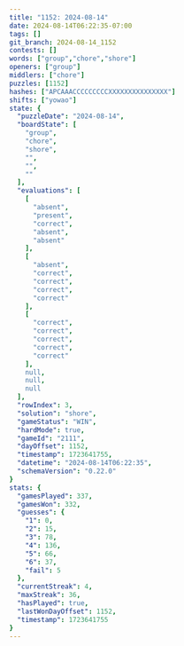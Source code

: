 ```yaml
---
title: "1152: 2024-08-14"
date: 2024-08-14T06:22:35-07:00
tags: []
git_branch: 2024-08-14_1152
contests: []
words: ["group","chore","shore"]
openers: ["group"]
middlers: ["chore"]
puzzles: [1152]
hashes: ["APCAAACCCCCCCCCXXXXXXXXXXXXXXX"]
shifts: ["yowao"]
state: {
  "puzzleDate": "2024-08-14",
  "boardState": [
    "group",
    "chore",
    "shore",
    "",
    "",
    ""
  ],
  "evaluations": [
    [
      "absent",
      "present",
      "correct",
      "absent",
      "absent"
    ],
    [
      "absent",
      "correct",
      "correct",
      "correct",
      "correct"
    ],
    [
      "correct",
      "correct",
      "correct",
      "correct",
      "correct"
    ],
    null,
    null,
    null
  ],
  "rowIndex": 3,
  "solution": "shore",
  "gameStatus": "WIN",
  "hardMode": true,
  "gameId": "2111",
  "dayOffset": 1152,
  "timestamp": 1723641755,
  "datetime": "2024-08-14T06:22:35",
  "schemaVersion": "0.22.0"
}
stats: {
  "gamesPlayed": 337,
  "gamesWon": 332,
  "guesses": {
    "1": 0,
    "2": 15,
    "3": 78,
    "4": 136,
    "5": 66,
    "6": 37,
    "fail": 5
  },
  "currentStreak": 4,
  "maxStreak": 36,
  "hasPlayed": true,
  "lastWonDayOffset": 1152,
  "timestamp": 1723641755
}
---
```

<!-- more -->
